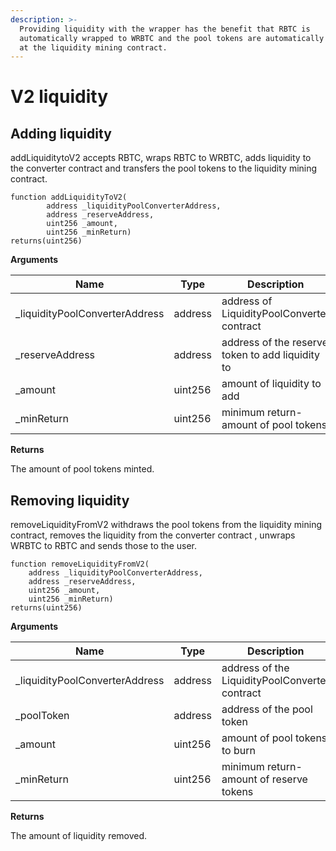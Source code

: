 ```yaml
---
description: >-
  Providing liquidity with the wrapper has the benefit that RBTC is
  automatically wrapped to WRBTC and the pool tokens are automatically deposited
  at the liquidity mining contract.
---
```


# V2 liquidity

## Adding liquidity

addLiquiditytoV2 accepts RBTC, wraps RBTC to WRBTC, adds liquidity to the converter contract and transfers the pool tokens to the liquidity mining contract.&#x20;

```solidity
function addLiquidityToV2(
        address _liquidityPoolConverterAddress, 
        address _reserveAddress,
        uint256 _amount, 
        uint256 _minReturn)  
returns(uint256) 
```

**Arguments**

<table><thead><tr><th width="226.33333333333334">Name</th><th width="134">Type</th><th>Description</th></tr></thead><tbody><tr><td>_liquidityPoolConverterAddress</td><td>address</td><td>address of LiquidityPoolConverter contract</td></tr><tr><td>_reserveAddress</td><td>address</td><td>address of the reserve token to add liquidity to</td></tr><tr><td>_amount</td><td>uint256</td><td>amount of liquidity to add</td></tr><tr><td>_minReturn</td><td>uint256</td><td>minimum return-amount of pool tokens </td></tr></tbody></table>

**Returns**

The amount of pool tokens minted.



## Removing liquidity

removeLiquidityFromV2 withdraws the pool tokens from the liquidity mining contract, removes the liquidity from the converter contract , unwraps WRBTC to RBTC and sends those to the user.&#x20;

```solidity
function removeLiquidityFromV2(
    address _liquidityPoolConverterAddress, 
    address _reserveAddress,
    uint256 _amount, 
    uint256 _minReturn) 
returns(uint256) 
```

**Arguments**

<table><thead><tr><th width="225.33333333333334">Name</th><th width="135">Type</th><th>Description</th></tr></thead><tbody><tr><td>_liquidityPoolConverterAddress</td><td>address</td><td>address of the LiquidityPoolConverter contract</td></tr><tr><td>_poolToken</td><td>address</td><td>address of the pool token</td></tr><tr><td>_amount</td><td>uint256</td><td>amount of pool tokens to burn</td></tr><tr><td>_minReturn</td><td>uint256</td><td>minimum return-amount of reserve tokens </td></tr></tbody></table>

**Returns**

The amount of liquidity removed.
